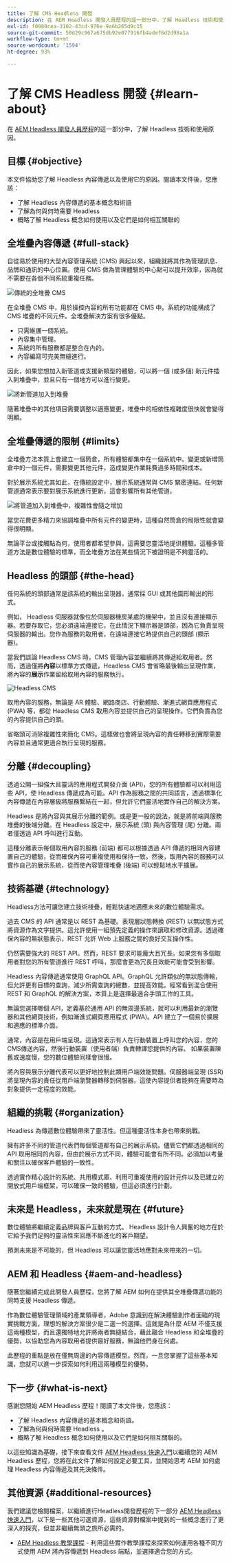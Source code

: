 ```yaml
---
title: 了解 CMS Headless 開發
description: 在 AEM Headless 開發人員歷程的這一部分中，了解 Headless 技術和使用原因。
exl-id: f0989cea-3102-43cd-976e-9a6b265d9c15
source-git-commit: 50d29c967a675db92e077916fb4adef6d2d98a1a
workflow-type: tm+mt
source-wordcount: '1594'
ht-degree: 93%

---
```


# 了解 CMS Headless 開發 {#learn-about}

在 [AEM Headless 開發人員歷程](overview.md)的這一部分中，了解 Headless 技術和使用原因。

## 目標 {#objective}

本文件協助您了解 Headless 內容傳遞以及使用它的原因。閱讀本文件後，您應該：

* 了解 Headless 內容傳遞的基本概念和術語
* 了解為何與何時需要 Headless 
* 概略了解 Headless 概念如何使用以及它們是如何相互關聯的

## 全堆疊內容傳遞 {#full-stack}

自從易於使用的大型內容管理系統 (CMS) 興起以來，組織就將其作為管理訊息、品牌和通訊的中心位置。使用 CMS 做為管理體驗的中心點可以提升效率，因為就不需要在各個不同系統重複任務。

![傳統的全堆疊 CMS](assets/full-stack.png)

在全堆疊 CMS 中，用於操控內容的所有功能都在 CMS 中。系統的功能構成了 CMS 堆疊的不同元件。全堆疊解決方案有很多優點。

* 只需維護一個系統。
* 內容集中管理。
* 系統的所有服務都是整合在內的。
* 內容編寫可完美無縫進行。

因此，如果您想加入新管道或支援新類型的體驗，可以將一個 (或多個) 新元件插入到堆疊中，並且只有一個地方可以進行變更。

![將新管道加入到堆疊](assets/adding-channel.png)

隨著堆疊中的其他項目需要調整以適應變更，堆疊中的相依性複雜度很快就會變得明顯。

## 全堆疊傳遞的限制 {#limits}

全堆疊方法本質上會建立一個筒倉，所有體驗都集中在一個系統中。變更或新增筒倉中的一個元件，需要變更其他元件，造成變更作業耗費過多時間和成本。

對於展示系統尤其如此，在傳統設定中，展示系統通常與 CMS 緊密連結。任何新管道通常表示要對展示系統進行更新，這會影響所有其他管道。

![將管道加入到堆疊中，複雜性會隨之增加](assets/presentation-complexity.png)

當您花費更多精力來協調堆疊中所有元件的變更時，這種自然筒倉的局限性就會變得很明顯。

無論平台或接觸點為何，使用者都希望參與，這需要您靈活地提供體驗。這種多管道方法是數位體驗的標準，而全堆疊方法在某些情況下被證明是不夠靈活的。

## Headless 的頭部 {#the-head}

任何系統的頭部通常是該系統的輸出呈現器，通常採 GUI 或其他圖形輸出的形式。

例如， Headless 伺服器就像位於伺服器機房某處的機架中，並且沒有連接顯示器。若要存取它，您必須遠端連接它。在此情況下顯示器是頭部，因為它負責呈現伺服器的輸出。您作為服務的取用者，在遠端連接它時提供自己的頭部 (顯示器)。

當我們談論 Headless CMS 時，CMS 管理內容並繼續將其傳遞給取用者。然而，透過僅將&#x200B;**內容**&#x200B;以標準方式傳遞，Headless CMS 會省略最後輸出呈現作業，將內容的&#x200B;**展示**&#x200B;作業留給取用內容的服務執行。

![ Headless CMS](assets/headless-cms.png)

取用內容的服務，無論是 AR 體驗、網路商店、行動體驗、漸進式網頁應用程式 (PWA) 等，都從 Headless CMS 取用內容並提供自己的呈現操作。它們負責為您的內容提供自己的頭。

省略頭可消除複雜性來簡化 CMS。這樣做也會將呈現內容的責任轉移到實際需要內容並且通常更適合執行呈現的服務。

## 分離 {#decoupling}

透過公開一組強大且靈活的應用程式開發介面 (API)，您的所有體驗都可以利用這些 API，使 Headless 傳遞成為可能。API 作為服務之間的共同語言，透過標準化內容傳遞在內容層級將服務繫結在一起，但允許它們靈活地實作自己的解決方案。

Headless 是將內容與其展示分離的範例。或是更一般的說法，就是將前端與服務堆疊的後端分離。在 Headless 設定中，展示系統 (頭) 與內容管理 (尾) 分離。兩者僅透過 API 呼叫進行互動。

這種分離表示每個取用內容的服務 (前端) 都可以根據透過 API 傳遞的相同內容建置自己的體驗，從而確保內容可重複使用和保持一致。然後，取用內容的服務可以實作自己的展示系統，從而使內容管理堆疊 (後端) 可以輕鬆地水平擴展。

## 技術基礎 {#technology}

Headless方法可讓您建立技術棧疊，輕鬆快速地適應未來的數位體驗需求。

過去 CMS 的 API 通常是以 REST 為基礎。表現層狀態轉換 (REST) 以無狀態方式將資源作為文字提供。這允許使用一組預先定義的操作來讀取和修改資源。透過確保內容的無狀態表示，REST 允許 Web 上服務之間的良好交互操作性。

仍然需要強大的 REST API。然而，REST 要求可能龐大且冗長。如果您有多個取用者對您的所有管道進行 REST 呼叫，那麼會更為冗長且效能可能會受到影響。

Headless 內容傳遞通常使用 GraphQL API。GraphQL 允許類似的無狀態傳輸，但允許更有目標的查詢，減少所需查詢的總數，並提高效能。經常看到混合使用 REST 和 GraphQL 的解決方案，本質上是選擇最適合手頭工作的工具。

無論您選擇哪個 API，定義基於通用 API 的無周邊系統，就可以利用最新的瀏覽器和其他網頁技術，例如漸進式網頁應用程式 (PWA)。API 建立了一個易於擴展和適應的標準介面。

通常，內容是在用戶端呈現。這通常表示有人在行動裝置上呼叫您的內容，您的CMS傳送內容，然後行動裝置（使用者端）負責轉譯您提供的內容。 如果裝置陳舊或速度慢，您的數位體驗同樣會很慢。

將內容與展示分離代表可以更好地控制此類用戶端效能問題。伺服器端呈現 (SSR) 將呈現內容的責任從用戶端瀏覽器轉移到伺服器。這使內容提供者能夠在需要時為對象提供一定程度的效能。

## 組織的挑戰 {#organization}

Headless 為傳遞數位體驗帶來了靈活性。但這種靈活性本身也帶來挑戰。

擁有許多不同的管道代表們每個管道都有自己的展示系統。儘管它們都透過相同的 API 取用相同的內容，但由於展示方式不同，體驗可能會有所不同。必須加以考量和關注以確保客戶體驗的一致性。

透過實作精心設計的系統、共用模式庫、利用可重複使用的設計元件以及已建立的開放式用戶端框架，可以確保一致的體驗，但這必須進行計劃。

## 未來是 Headless，未來就是現在 {#future}

數位體驗將繼續定義品牌與客戶互動的方式。 Headless 設計令人興奮的地方在於它給予我們足夠的靈活性來回應不斷進化的客戶期望。

預測未來是不可能的，但 Headless 可以讓您靈活地應對未來帶來的一切。

## AEM 和 Headless {#aem-and-headless}

隨著您繼續完成此開發人員歷程，您將了解 AEM 如何在提供其全堆疊傳遞功能的同時支援 Headless 傳遞。

作為數位體驗管理領域的產業領導者，Adobe 意識到在解決體驗創作者面臨的現實挑戰方面，理想的解決方案很少是二選一的選擇。這就是為什麼 AEM 不僅支援這兩種模型，而且還獨特地允許將兩者無縫結合，藉此融合 Headless 和全堆疊的優勢，以協助您為內容取用者提供最好服務，無論他們身在何處。

此歷程的重點是放在僅無周邊的內容傳遞模型。然而，一旦您掌握了這些基本知識，您就可以進一步探索如何利用這兩種模型的優勢。

## 下一步 {#what-is-next}

感謝您開始 AEM Headless 歷程！閱讀了本文件後，您應該：

* 了解 Headless 內容傳遞的基本概念和術語。
* 了解為何與何時需要 Headless 。
* 概略了解 Headless 概念如何使用以及它們是如何相互關聯的。

以這些知識為基礎，接下來查看文件 [AEM Headless 快速入門](getting-started.md)以繼續您的 AEM Headless 歷程，您將在此文件了解如何設定必要工具，並開始思考 AEM 如何處理 Headless 內容傳遞及其先決條件。

## 其他資源 {#additional-resources}

我們建議您檢閱檔案，以繼續進行Headless開發歷程的下一部分 [AEM Headless快速入門](getting-started.md)，以下是一些其他可選資源，這些資源對檔案中提到的一些概念進行了更深入的探究，但並非繼續無頭之旅所必需的。

* [AEM Headless 教學課程](https://experienceleague.adobe.com/docs/experience-manager-learn/getting-started-with-aem-headless/overview.html) - 利用這些實作教學課程來探索如何運用各種不同方式使用 AEM 將內容傳遞到 Headless 端點，並選擇適合您的方式。

